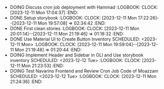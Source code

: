 - DOING Discuss cron job deployment with Hammad
  :LOGBOOK:
  CLOCK: [2023-12-11 Mon 17:04:37]
  :END:
- DONE Setup storybook
  :LOGBOOK:
  CLOCK: [2023-12-11 Mon 17:22:26]--[2023-12-11 Mon 19:57:08] =>  02:34:42
  :END:
- DONE First clean stories
  :LOGBOOK:
  CLOCK: [2023-12-11 Mon 20:01:14]--[2023-12-11 Mon 21:19:46] =>  01:18:32
  :END:
- DONE Use Material UI to Create Button Inventory
  SCHEDULED: <2023-12-11 Mon>
  :LOGBOOK:
  CLOCK: [2023-12-11 Mon 19:59:04]--[2023-12-11 Mon 21:19:48] =>  01:20:44
  :END:
- DOING Implement Header and Sidebar in OLI and Use storybook inventory
  SCHEDULED: <2023-12-12 Tue>
  :LOGBOOK:
  CLOCK: [2023-12-11 Mon 21:23:53]
  :END:
- DOING Test Navarino Frontend and Review Cron Job Code of Moazzam
  SCHEDULED: <2023-12-12 Tue>
  :LOGBOOK:
  CLOCK: [2023-12-11 Mon 21:24:36]
  :END: